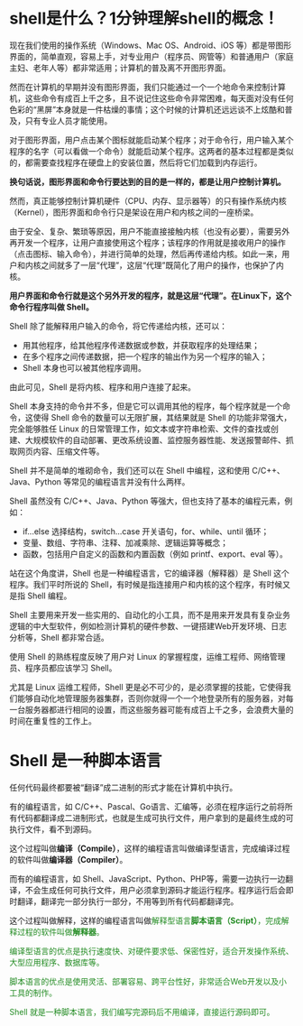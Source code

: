# shell是什么？1分钟理解shell的概念！

现在我们使用的操作系统（Windows、Mac OS、Android、iOS 等）都是带图形界面的，简单直观，容易上手，对专业用户（程序员、网管等）和普通用户（家庭主妇、老年人等）都非常适用；计算机的普及离不开图形界面。

然而在计算机的早期并没有图形界面，我们只能通过一个一个地命令来控制计算机，这些命令有成百上千之多，且不说记住这些命令非常困难，每天面对没有任何色彩的“黑屏”本身就是一件枯燥的事情；这个时候的计算机还远远谈不上炫酷和普及，只有专业人员才能使用。

对于图形界面，用户点击某个图标就能启动某个程序；对于命令行，用户输入某个程序的名字（可以看做一个命令）就能启动某个程序。这两者的基本过程都是类似的，都需要查找程序在硬盘上的安装位置，然后将它们加载到内存运行。

**换句话说，图形界面和命令行要达到的目的是一样的，都是让用户控制计算机。**

然而，真正能够控制计算机硬件（CPU、内存、显示器等）的只有操作系统内核（Kernel），图形界面和命令行只是架设在用户和内核之间的一座桥梁。

由于安全、复杂、繁琐等原因，用户不能直接接触内核（也没有必要），需要另外再开发一个程序，让用户直接使用这个程序；该程序的作用就是接收用户的操作（点击图标、输入命令），并进行简单的处理，然后再传递给内核。如此一来，用户和内核之间就多了一层“代理”，这层“代理”既简化了用户的操作，也保护了内核。

**用户界面和命令行就是这个另外开发的程序，就是这层“代理”。在Linux下，这个命令行程序叫做 Shell。**

Shell 除了能解释用户输入的命令，将它传递给内核，还可以：
- 用其他程序，给其他程序传递数据或参数，并获取程序的处理结果；
- 在多个程序之间传递数据，把一个程序的输出作为另一个程序的输入；
- Shell 本身也可以被其他程序调用。

由此可见，Shell 是将内核、程序和用户连接了起来。

Shell 本身支持的命令并不多，但是它可以调用其他的程序，每个程序就是一个命令，这使得 Shell 命令的数量可以无限扩展，其结果就是 Shell 的功能非常强大，完全能够胜任 Linux 的日常管理工作，如文本或字符串检索、文件的查找或创建、大规模软件的自动部署、更改系统设置、监控服务器性能、发送报警邮件、抓取网页内容、压缩文件等。

Shell 并不是简单的堆砌命令，我们还可以在 Shell 中编程，这和使用 C/C++、Java、Python 等常见的编程语言并没有什么两样。

Shell 虽然没有 C/C++、Java、Python 等强大，但也支持了基本的编程元素，例如：
- if...else 选择结构，switch...case 开关语句，for、while、until 循环；
- 变量、数组、字符串、注释、加减乘除、逻辑运算等概念；
- 函数，包括用户自定义的函数和内置函数（例如 printf、export、eval 等）。

站在这个角度讲，Shell 也是一种编程语言，它的编译器（解释器）是 Shell 这个程序。我们平时所说的 Shell，有时候是指连接用户和内核的这个程序，有时候又是指 Shell 编程。

Shell 主要用来开发一些实用的、自动化的小工具，而不是用来开发具有复杂业务逻辑的中大型软件，例如检测计算机的硬件参数、一键搭建Web开发环境、日志分析等，Shell 都非常合适。

使用 Shell 的熟练程度反映了用户对 Linux 的掌握程度，运维工程师、网络管理员、程序员都应该学习 Shell。

尤其是 Linux 运维工程师，Shell 更是必不可少的，是必须掌握的技能，它使得我们能够自动化地管理服务器集群，否则你就得一个一个地登录所有的服务器，对每一台服务器都进行相同的设置，而这些服务器可能有成百上千之多，会浪费大量的时间在重复性的工作上。

# Shell 是一种脚本语言

任何代码最终都要被“翻译”成二进制的形式才能在计算机中执行。

有的编程语言，如 C/C++、Pascal、Go语言、汇编等，必须在程序运行之前将所有代码都翻译成二进制形式，也就是生成可执行文件，用户拿到的是最终生成的可执行文件，看不到源码。

这个过程叫做**编译（Compile）**，这样的编程语言叫做编译型语言，完成编译过程的软件叫做**编译器（Compiler）**。

而有的编程语言，如 Shell、JavaScript、Python、PHP等，需要一边执行一边翻译，不会生成任何可执行文件，用户必须拿到源码才能运行程序。程序运行后会即时翻译，翻译完一部分执行一部分，不用等到所有代码都翻译完。

这个过程叫做解释，这样的编程语言叫做<font color=#228B22>解释型语言**脚本语言（Script）**，完成解释过程的软件叫做**解释器**。

编译型语言的优点是执行速度快、对硬件要求低、保密性好，适合开发操作系统、大型应用程序、数据库等。

脚本语言的优点是使用灵活、部署容易、跨平台性好，非常适合Web开发以及小工具的制作。

Shell 就是一种脚本语言，我们编写完源码后不用编译，直接运行源码即可。